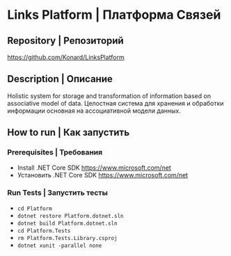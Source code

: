 # Links Platform | Платформа Связей
## Repository | Репозиторий
https://github.com/Konard/LinksPlatform

## Description | Описание
Holistic system for storage and transformation of information based on associative model of data. Целостная система для хранения и обработки информации основная на ассоциативной модели данных.

## How to run | Как запустить
### Prerequisites | Требования
* Install .NET Core SDK https://www.microsoft.com/net
* Установить .NET Core SDK https://www.microsoft.com/net

### Run Tests | Запустить тесты
* `cd Platform`
* `dotnet restore Platform.dotnet.sln`
* `dotnet build Platform.dotnet.sln`
* `cd Platform.Tests`
* `rm Platform.Tests.Library.csproj`
* `dotnet xunit -parallel none`
